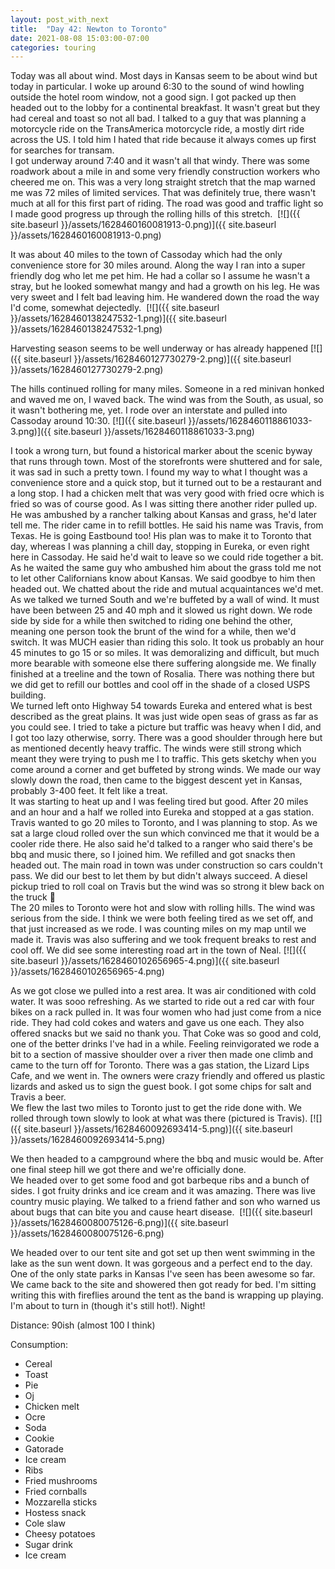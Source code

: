```yaml
---
layout: post_with_next
title:  "Day 42: Newton to Toronto"
date: 2021-08-08 15:03:00-07:00
categories: touring
---
```

Today was all about wind. Most days in Kansas seem to be about wind but today in particular. I woke up around 6:30 to the sound of wind howling outside the hotel room window, not a good sign. I got packed up then headed out to the lobby for a continental breakfast. It wasn't great but they had cereal and toast so not all bad. I talked to a guy that was planning a motorcycle ride on the TransAmerica motorcycle ride, a mostly dirt ride across the US. I told him I hated that ride because it always comes up first for searches for transam.   
I got underway around 7:40 and it wasn't all that windy. There was some roadwork about a mile in and some very friendly construction workers who cheered me on. This was a very long straight stretch that the map warned me was 72 miles of limited services. That was definitely true, there wasn't much at all for this first part of riding. The road was good and traffic light so I made good progress up through the rolling hills of this stretch. 
[![]({{ site.baseurl }}/assets/1628460160081913-0.png)]({{ site.baseurl }}/assets/1628460160081913-0.png)
  
It was about 40 miles to the town of Cassoday which had the only convenience store for 30 miles around. Along the way I ran into a super friendly dog who let me pet him. He had a collar so I assume he wasn't a stray, but he looked somewhat mangy and had a growth on his leg. He was very sweet and I felt bad leaving him. He wandered down the road the way I'd come, somewhat dejectedly. 
[![]({{ site.baseurl }}/assets/1628460138247532-1.png)]({{ site.baseurl }}/assets/1628460138247532-1.png)
  
Harvesting season seems to be well underway or has already happened
[![]({{ site.baseurl }}/assets/1628460127730279-2.png)]({{ site.baseurl }}/assets/1628460127730279-2.png)
  
The hills continued rolling for many miles. Someone in a red minivan honked and waved me on, I waved back. The wind was from the South, as usual, so it wasn't bothering me, yet. I rode over an interstate and pulled into Cassoday around 10:30.
[![]({{ site.baseurl }}/assets/1628460118861033-3.png)]({{ site.baseurl }}/assets/1628460118861033-3.png)
  
I took a wrong turn, but found a historical marker about the scenic byway that runs through town. Most of the storefronts were shuttered and for sale, it was sad in such a pretty town. I found my way to what I thought was a convenience store and a quick stop, but it turned out to be a restaurant and a long stop. I had a chicken melt that was very good with fried ocre which is fried so was of course good. As I was sitting there another rider pulled up. He was ambushed by a rancher talking about Kansas and grass, he'd later tell me. The rider came in to refill bottles. He said his name was Travis, from Texas. He is going Eastbound too! His plan was to make it to Toronto that day, whereas I was planning a chill day, stopping in Eureka, or even right here in Cassoday. He said he'd wait to leave so we could ride together a bit. As he waited the same guy who ambushed him about the grass told me not to let other Californians know about Kansas. We said goodbye to him then headed out. We chatted about the ride and mutual acquaintances we'd met. As we talked we turned South and we're buffeted by a wall of wind. It must have been between 25 and 40 mph and it slowed us right down. We rode side by side for a while then switched to riding one behind the other, meaning one person took the brunt of the wind for a while, then we'd switch. It was MUCH easier than riding this solo. It took us probably an hour 45 minutes to go 15 or so miles. It was demoralizing and difficult, but much more bearable with someone else there suffering alongside me. We finally finished at a treeline and the town of Rosalia. There was nothing there but we did get to refill our bottles and cool off in the shade of a closed USPS building.   
We turned left onto Highway 54 towards Eureka and entered what is best described as the great plains. It was just wide open seas of grass as far as you could see. I tried to take a picture but traffic was heavy when I did, and I got too lazy otherwise, sorry. There was a good shoulder through here but as mentioned decently heavy traffic. The winds were still strong which meant they were trying to push me I to traffic. This gets sketchy when you come around a corner and get buffeted by strong winds. We made our way slowly down the road, then came to the biggest descent yet in Kansas, probably 3-400 feet. It felt like a treat.   
It was starting to heat up and I was feeling tired but good. After 20 miles and an hour and a half we rolled into Eureka and stopped at a gas station. Travis wanted to go 20 miles to Toronto, and I was planning to stop. As we sat a large cloud rolled over the sun which convinced me that it would be a cooler ride there. He also said he'd talked to a ranger who said there's be bbq and music there, so I joined him. We refilled and got snacks then headed out. The main road in town was under construction so cars couldn't pass. We did our best to let them by but didn't always succeed. A diesel pickup tried to roll coal on Travis but the wind was so strong it blew back on the truck 🤣  
The 20 miles to Toronto were hot and slow with rolling hills. The wind was serious from the side. I think we were both feeling tired as we set off, and that just increased as we rode. I was counting miles on my map until we made it. Travis was also suffering and we took frequent breaks to rest and cool off. We did see some interesting road art in the town of Neal.
[![]({{ site.baseurl }}/assets/1628460102656965-4.png)]({{ site.baseurl }}/assets/1628460102656965-4.png)
  
As we got close we pulled into a rest area. It was air conditioned with cold water. It was sooo refreshing. As we started to ride out a red car with four bikes on a rack pulled in. It was four women who had just come from a nice ride. They had cold cokes and waters and gave us one each. They also offered snacks but we said no thank you. That Coke was so good and cold, one of the better drinks I've had in a while. Feeling reinvigorated we rode a bit to a section of massive shoulder over a river then made one climb and came to the turn off for Toronto. There was a gas station, the Lizard Lips Cafe, and we went in. The owners were crazy friendly and offered us plastic lizards and asked us to sign the guest book. I got some chips for salt and Travis a beer.   
We flew the last two miles to Toronto just to get the ride done with. We rolled through town slowly to look at what was there (pictured is Travis).
[![]({{ site.baseurl }}/assets/1628460092693414-5.png)]({{ site.baseurl }}/assets/1628460092693414-5.png)
  
We then headed to a campground where the bbq and music would be. After one final steep hill we got there and we're officially done.   
We headed over to get some food and got barbeque ribs and a bunch of sides. I got fruity drinks and ice cream and it was amazing. There was live country music playing. We talked to a friend father and son who warned us about bugs that can bite you and cause heart disease. 
[![]({{ site.baseurl }}/assets/1628460080075126-6.png)]({{ site.baseurl }}/assets/1628460080075126-6.png)
  
We headed over to our tent site and got set up then went swimming in the lake as the sun went down. It was gorgeous and a perfect end to the day. One of the only state parks in Kansas I've seen has been awesome so far.   
We came back to the site and showered then got ready for bed. I'm sitting writing this with fireflies around the tent as the band is wrapping up playing. I'm about to turn in (though it's still hot!). Night!  


Distance: 90ish (almost 100 I think)

Consumption:
- Cereal
- Toast
- Pie
- Oj
- Chicken melt
- Ocre
- Soda
- Cookie
- Gatorade
- Ice cream
- Ribs
- Fried mushrooms
- Fried cornballs
- Mozzarella sticks
- Hostess snack
- Cole slaw
- Cheesy potatoes
- Sugar drink
- Ice cream

